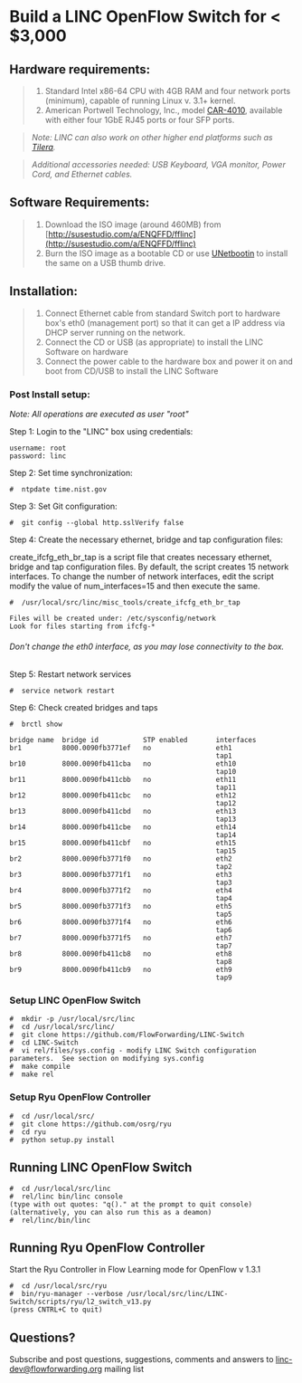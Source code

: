 # Build a LINC OpenFlow Switch for < $3,000

## Hardware requirements:
>1. Standard Intel x86-64 CPU with 4GB RAM and four network ports (minimum), capable of running Linux v. 3.1+ kernel.
>2. American Portwell Technology, Inc., model [CAR-4010](http://www.portwell.com/products/ca.asp), available with either four 1GbE RJ45 ports or four SFP ports.

>_Note: LINC can also work on other higher end platforms such as [Tilera](http://www.tilera.com")._

>*Additional accessories needed: USB Keyboard, VGA monitor, Power Cord, and Ethernet cables.*

## Software Requirements:
>1. Download the ISO image (around 460MB) from [http://susestudio.com/a/ENQFFD/fflinc](http://susestudio.com/a/ENQFFD/fflinc)
>2. Burn the ISO image as a bootable CD or use [UNetbootin](http://unetbootin.sourceforge.net/) to install the same on a USB thumb drive.

## Installation:
>1. Connect Ethernet cable from standard Switch port to hardware box's eth0 (management port) so that it can get a IP address via DHCP server running on the network.
>2. Connect the CD or USB (as appropriate) to install the LINC Software on hardware
>3. Connect the power cable to the hardware box and power it on and boot from CD/USB to install the LINC Software

### Post Install setup:
*Note: All operations are executed as user "root"*

Step 1: Login to the "LINC" box using credentials:
    
    username: root 
    password: linc
Step 2: Set time synchronization:
    
    #  ntpdate time.nist.gov
Step 3: Set Git configuration:

    #  git config --global http.sslVerify false
Step 4: Create the necessary ethernet, bridge and tap configuration files:

create\_ifcfg\_eth\_br\_tap is a script file that creates necessary ethernet, bridge and tap configuration files. By default, the script creates 15 network interfaces. To change the number of network interfaces, edit the script modify the value of num_interfaces=15 and then execute the same.

    #  /usr/local/src/linc/misc_tools/create_ifcfg_eth_br_tap

    Files will be created under: /etc/sysconfig/network
    Look for files starting from ifcfg-*
    
###### Don't change the eth0 interface, as you may lose connectivity to the box.

Step 5: Restart network services

    #  service network restart

Step 6: Check created bridges and taps

    #  brctl show
    
    bridge name  bridge id           STP enabled       interfaces
    br1          8000.0090fb3771ef   no                eth1
                                                       tap1
    br10         8000.0090fb411cba   no                eth10
                                                       tap10
    br11         8000.0090fb411cbb   no                eth11
                                                       tap11
    br12         8000.0090fb411cbc   no                eth12
                                                       tap12
    br13         8000.0090fb411cbd   no                eth13
                                                       tap13
    br14         8000.0090fb411cbe   no                eth14
                                                       tap14
    br15         8000.0090fb411cbf   no                eth15
                                                       tap15
    br2          8000.0090fb3771f0   no                eth2
                                                       tap2
    br3          8000.0090fb3771f1   no                eth3
                                                       tap3
    br4          8000.0090fb3771f2   no                eth4
                                                       tap4
    br5          8000.0090fb3771f3   no                eth5
                                                       tap5
    br6          8000.0090fb3771f4   no                eth6
                                                       tap6
    br7          8000.0090fb3771f5   no                eth7
                                                       tap7
    br8          8000.0090fb411cb8   no                eth8
                                                       tap8
    br9          8000.0090fb411cb9   no                eth9
                                                       tap9
### Setup LINC OpenFlow Switch
    #  mkdir -p /usr/local/src/linc
    #  cd /usr/local/src/linc/
    #  git clone https://github.com/FlowForwarding/LINC-Switch
    #  cd LINC-Switch
    #  vi rel/files/sys.config - modify LINC Switch configuration parameters.  See section on modifying sys.config
    #  make compile
    #  make rel
    
### Setup Ryu OpenFlow Controller
    #  cd /usr/local/src/
    #  git clone https://github.com/osrg/ryu
    #  cd ryu
    #  python setup.py install
    
## Running LINC OpenFlow Switch
    #  cd /usr/local/src/linc
    #  rel/linc bin/linc console
    (type with out quotes: "q()." at the prompt to quit console)
    (alternatively, you can also run this as a deamon)
    #  rel/linc/bin/linc
    
## Running Ryu OpenFlow Controller
Start the Ryu Controller in Flow Learning mode for OpenFlow v 1.3.1

    #  cd /usr/local/src/ryu
    #  bin/ryu-manager --verbose /usr/local/src/linc/LINC-Switch/scripts/ryu/l2_switch_v13.py
    (press CNTRL+C to quit)

## Questions?
Subscribe and post questions, suggestions, comments and answers to linc-dev@flowforwarding.org mailing list
    
